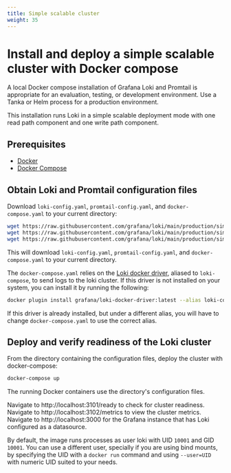 ```yaml
---
title: Simple scalable cluster
weight: 35
---
```

# Install and deploy a simple scalable cluster with Docker compose

A local Docker compose installation of Grafana Loki and Promtail is appropriate for an evaluation, testing, or development environment.
Use a Tanka or Helm process for a production environment.

This installation runs Loki in a simple scalable  deployment mode with one read path component and one write path component.

## Prerequisites

- [Docker](https://docs.docker.com/install)
- [Docker Compose](https://docs.docker.com/compose/install)

## Obtain Loki and Promtail configuration files

Download `loki-config.yaml`, `promtail-config.yaml`, and `docker-compose.yaml` to your current directory:

```bash
wget https://raw.githubusercontent.com/grafana/loki/main/production/simple-scalable/promtail-config.yaml -O promtail-config.yaml
wget https://raw.githubusercontent.com/grafana/loki/main/production/simple-scalable/loki-config.yaml -O loki-config.yaml
wget https://raw.githubusercontent.com/grafana/loki/main/production/simple-scalable/docker-compose.yaml -O docker-compose.yaml
```

This will download `loki-config.yaml`, `promtail-config.yaml`, and `docker-compose.yaml` to your current directory.

The `docker-compose.yaml` relies on the [Loki docker driver](https://grafana.com/docs/loki/latest/clients/docker-driver/), 
aliased to `loki-compose`, to send logs to the loki cluster. If this driver is not installed on your system, you can install it by running the following:

```bash
docker plugin install grafana/loki-docker-driver:latest --alias loki-compose --grant-all-permissions
```

If this driver is already installed, but under a different alias, you will have to change `docker-compose.yaml` to use the correct alias.

## Deploy and verify readiness of the Loki cluster

From the directory containing the configuration files, deploy the cluster with docker-compose:

```bash
docker-compose up
```

The running Docker containers use the directory's configuration files.

Navigate to http://localhost:3101/ready to check for cluster readiness.
Navigate to http://localhost:3102/metrics to view the cluster metrics.
Navigate to http://localhost:3000 for the Grafana instance that has Loki configured as a datasource.

By default, the image runs processes as user loki with  UID `10001` and GID `10001`.
You can use a different user, specially if you are using bind mounts, by specifying the UID with a `docker run` command and using `--user=UID` with numeric UID suited to your needs.

